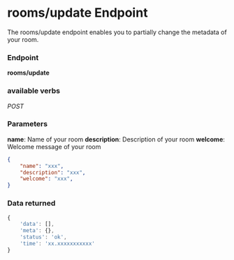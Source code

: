 # rooms/update Endpoint

The rooms/update endpoint enables you to partially change the metadata of your room.

### Endpoint

**rooms/update**

### available verbs

_POST_

### Parameters

**name**: Name of your room
**description**: Description of your room
**welcome**: Welcome message of your room

```json
{
    "name": "xxx",
    "description": "xxx",
    "welcome": "xxx",
}
```

### Data returned

```js
{
    'data': [],
    'meta': {},
    'status': 'ok',
    'time': 'xx.xxxxxxxxxxx'
}
```